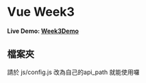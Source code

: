 # Vue Week3 

**Live Demo: [Week3Demo](https://potatoleee.github.io/vue-week3/)**

## 檔案夾
請於 js/config.js 改為自己的api_path 就能使用囉
 

